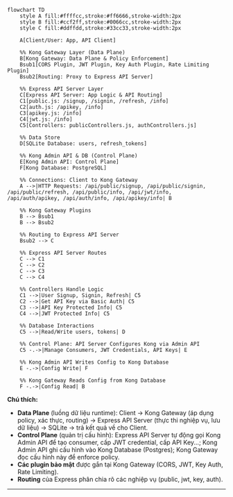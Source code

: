 ```mermaid
flowchart TD
    style A fill:#ffffcc,stroke:#ff6666,stroke-width:2px
    style B fill:#ccf2ff,stroke:#0066cc,stroke-width:2px
    style C fill:#ddffdd,stroke:#33cc33,stroke-width:2px

    A[Client/User: App, API Client]

    %% Kong Gateway Layer (Data Plane)
    B[Kong Gateway: Data Plane & Policy Enforcement]
    Bsub1[CORS Plugin, JWT Plugin, Key Auth Plugin, Rate Limiting Plugin]
    Bsub2[Routing: Proxy to Express API Server]

    %% Express API Server Layer
    C[Express API Server: App Logic & API Routing]
    C1[public.js: /signup, /signin, /refresh, /info]
    C2[auth.js: /apikey, /info]
    C3[apikey.js: /info]
    C4[jwt.js: /info]
    C5[Controllers: publicControllers.js, authControllers.js]

    %% Data Store
    D[SQLite Database: users, refresh_tokens]

    %% Kong Admin API & DB (Control Plane)
    E[Kong Admin API: Control Plane]
    F[Kong Database: PostgreSQL]

    %% Connections: Client to Kong Gateway
    A -->|HTTP Requests: /api/public/signup, /api/public/signin, /api/public/refresh, /api/public/info, /api/jwt/info, /api/auth/apikey, /api/auth/info, /api/apikey/info| B

    %% Kong Gateway Plugins
    B --> Bsub1
    B --> Bsub2

    %% Routing to Express API Server
    Bsub2 --> C

    %% Express API Server Routes
    C --> C1
    C --> C2
    C --> C3
    C --> C4

    %% Controllers Handle Logic
    C1 -->|User Signup, Signin, Refresh| C5
    C2 -->|Get API Key via Basic Auth| C5
    C3 -->|API Key Protected Info| C5
    C4 -->|JWT Protected Info| C5

    %% Database Interactions
    C5 -->|Read/Write users, tokens| D

    %% Control Plane: API Server Configures Kong via Admin API
    C5 -.->|Manage Consumers, JWT Credentials, API Keys| E

    %% Kong Admin API Writes Config to Kong Database
    E -.->|Config Write| F

    %% Kong Gateway Reads Config from Kong Database
    F -.->|Config Read| B
```
**Chú thích:**
- **Data Plane** (luồng dữ liệu runtime): Client → Kong Gateway (áp dụng policy, xác thực, routing) → Express API Server (thực thi nghiệp vụ, lưu dữ liệu) → SQLite → trả kết quả về cho Client.
- **Control Plane** (quản trị cấu hình): Express API Server tự động gọi Kong Admin API để tạo consumer, cấp JWT credential, cấp API Key...; Kong Admin API ghi cấu hình vào Kong Database (Postgres); Kong Gateway đọc cấu hình này để enforce policy.
- **Các plugin bảo mật** được gắn tại Kong Gateway (CORS, JWT, Key Auth, Rate Limiting).
- **Routing** của Express phân chia rõ các nghiệp vụ (public, jwt, key, auth).

---

